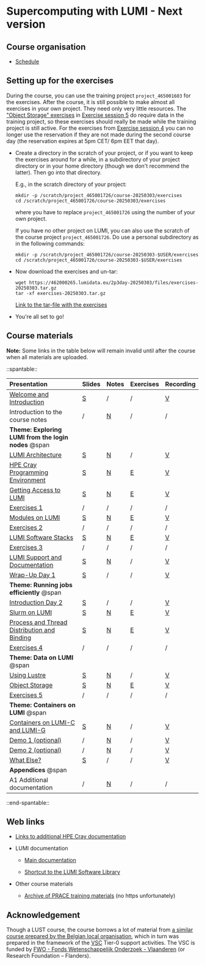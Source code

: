 # Supercomputing with LUMI - Next version

## Course organisation

<!--
-   Location: [SURF, Science Park 140, 1098 XG, Amsterdam, The Netherlands](https://maps.app.goo.gl/11bPcfD6s93PNMZK6)
-->

-   [Schedule](schedule.md)

<!--
-   [HedgeDoc for questions](https://md.sigma2.no/lumi-intro-course-amsterdam-may24?both)
-->

<!--
-   Project for the course: `project_465001603`.

    This project provides resources for the exercises. The project should not be used for your own work!
-->

<!--
-   There are two Slurm reservations for the course:

    -   CPU nodes: `LUMI_Intro_SURF_small` (on the `small` Slurm partition)
    -   GPU nodes: `LUMI_Intro_SURF_standardg` (on the `standard-g` Slurm partition)
-->


## Setting up for the exercises

During the course, you can use the training project `project_465001603` for the exercises.
After the course, it is still possible to make almost all exercises in your own project.
They need only very little resources. The ["Object Storage" exercises](E10-ObjectStorage.md)
in [Exercise session 5](ME10-Exercises-5.md) do require data in the training project, so
these exercises should really be made while the training project is still active. For the
exercises from [Exercise session 4](ME08-Exercises-4.md) you can no longer use the reservation
if they are not made during the second course day (the reservation expires at 5pm CET/ 6pm EET that
day).

-   Create a directory in the scratch of your project, or if you want to
    keep the exercises around for a while, in a subdirectory of your project directory 
    or in your home directory (though we don't recommend the latter).
    Then go into that directory.

    E.g., in the scratch directory of your project:

    ```
    mkdir -p /scratch/project_465001726/course-20250303/exercises
    cd /scratch/project_465001726/course-20250303/exercises
    ```

    where you have to replace `project_465001726` using the number of your own project.

    If you have no other project on LUMI, you can also use the scratch of the
    course project `project_465001726`. Do use a personal subdirectory as in the
    following commands:

    ```
    mkdir -p /scratch/project_465001726/course-20250303-$USER/exercises
    cd /scratch/project_465001726/course-20250303-$USER/exercises
    ```


-   Now download the exercises and un-tar:

    ```
    wget https://462000265.lumidata.eu/2p3day-20250303/files/exercises-20250303.tar.gz
    tar -xf exercises-20250303.tar.gz
    ```

    [Link to the tar-file with the exercises](https://462000265.lumidata.eu/2p3day-20250303/files/exercises-20250303.tar.gz)

-   You're all set to go!


## Course materials

**Note:** Some links in the table below will remain invalid until after the course when all
materials are uploaded.

<!-- Note: spantable fails if there are spaces after the trailing |! -->
::spantable::

| **Presentation** | **Slides** | **Notes** | **Exercises** | **Recording** |
|:-----------------|:-----------|:----------|:--------------|:--------------|
| [Welcome and Introduction](MI01-IntroductionCourse.md) | [S](https://462000265.lumidata.eu/2day-next/files/LUMI-2day-next-I01-IntroductionCourse.pdf) | / | / | [V](MI01-IntroductionCourse.md) |
| Introduction to the course notes | / | [N](00-Introduction.md) | / |  / |
| **Theme: Exploring LUMI from the login nodes** @span |  |  |  |  |
| [LUMI Architecture](M01-Architecture.md) | [S](https://462000265.lumidata.eu/2day-next/files/LUMI-2day-next-01-Architecture.pdf) | [N](01-Architecture.md) | / | [V](M01-Architecture.md) |
| [HPE Cray Programming Environment](M02-CPE.md) | [S](https://462000265.lumidata.eu/2day-next/files/LUMI-2day-next-02-CPE.pdf) | [N](02-CPE.md) | [E](E02-CPE.md) | [V](M02-CPE.md) |
| [Getting Access to LUMI](M03-Access.md) | [S](https://462000265.lumidata.eu/2day-next/files/LUMI-2day-next-03-Access.pdf) | [N](03-Access.md) | [E](E03-Access.md) | [V](M03-Access.md) |
| [Exercises 1](ME03-Exercises-1.md) | / | / | /  | / |
| [Modules on LUMI](M04-Modules.md) | [S](https://462000265.lumidata.eu/2day-next/files/LUMI-2day-next-04-Modules.pdf) | [N](04-Modules.md) | [E](E04-Modules.md) | [V](M04-Modules.md) |
| [Exercises 2](ME04-Exercises-2.md) | / | / | / | / |
| [LUMI Software Stacks](M05-SoftwareStacks.md) | [S](https://462000265.lumidata.eu/2day-next/files/LUMI-2day-next-05-SoftwareStacks.pdf) | [N](05-SoftwareStacks.md) | [E](E05-SoftwareStacks.md) | [V](M05-SoftwareStacks.md) |
| [Exercises 3](ME05-Exercises-3.md) | / | / | / | / |
| [LUMI Support and Documentation](M06-Support.md) | [S](https://462000265.lumidata.eu/2day-next/files/LUMI-2day-next-06-Support.pdf) | [N](06-Support.md) | / | [V](M06-Support.md) |
| [Wrap-Up Day 1](MI02-WrapUpDay1.md) | [S](https://462000265.lumidata.eu/2day-next/files/LUMI-2day-next-I02-WrapUpDay1.pdf) | / | / | [V](MI02-WrapUpDay1.md) |
| **Theme: Running jobs efficiently** @span |  |  |  |  |
| [Introduction Day 2](MI03-IntroductionDay2.md) | [S](https://462000265.lumidata.eu/2day-next/files/LUMI-2day-next-I03-IntroductionDay2.pdf) | / | / | [V](MI03-IntroductionDay2.md) |
| [Slurm on LUMI](M07-Slurm.md) | [S](https://462000265.lumidata.eu/2day-next/files/LUMI-2day-next-07-Slurm.pdf) | [N](07-Slurm.md) | [E](E07-Slurm.md) | [V](M07-Slurm.md) |
| [Process and Thread Distribution and Binding](M08-Binding.md) | [S](https://462000265.lumidata.eu/2day-next/files/LUMI-2day-next-08-Binding.pdf) | [N](08-Binding.md) | [E](E08-Binding.md) | [V](M08-Binding.md) |
| [Exercises 4](ME07-Exercises-4.md) | / | / | / | / |
| **Theme: Data on LUMI** @span |  |  |  |  |
| [Using Lustre](M09-Lustre.md) | [S](https://462000265.lumidata.eu/2day-next/files/LUMI-2day-next-09-Lustre.pdf) | [N](09-Lustre.md) | / | [V](M09-Lustre.md) |
| [Object Storage](M10-ObjectStorage.md) | [S](https://462000265.lumidata.eu/2day-next/files/LUMI-2day-next-10-ObjectStorage.pdf) | [N](10-ObjectStorage.md) | [E](E10-ObjectStorage.md) | [V](M10-ObjectStorage.md) |
| [Exercises 5](ME10-Exercises-5.md) | / | / | / | / |
| **Theme: Containers on LUMI** @span |  |  |  |  |
| [Containers on LUMI-C and LUMI-G](M11-Containers.md) | [S](https://462000265.lumidata.eu/2day-next/files/LUMI-2day-next-11-Containers.pdf) | [N](11-Containers.md) | / | [V](M11-Containers.md) |
| [Demo 1 (optional)](Demo1.md) | / | [N](Demo1.md) | / | [V](Demo1.md#video-of-the-demo) |
| [Demo 2 (optional)](Demo2.md) | / | [N](Demo2.md) | / | [V](Demo2.md#video-of-the-demo) |
| [What Else?](MI04-WhatElse.md) | [S](https://462000265.lumidata.eu/2day-next/files/LUMI-2day-next-I04-WhatElse.pdf) | / | / | [V](MI04-WhatElse.md) |
| **Appendices** @span |  |  |  | |
| A1 Additional documentation | / | [N](A01-Documentation.md) | / | / |

::end-spantable::


## Web links

-   [Links to additional HPE Cray documentation](A01-Documentation.md)

-   LUMI documentation

    -   [Main documentation](https://docs.lumi-supercomputer.eu/)

    -   [Shortcut to the LUMI Software Library](https://lumi-supercomputer.github.io/LUMI-EasyBuild-docs/)

-   Other course materials

    -   [Archive of PRACE training materials](https://training.prace-ri.eu/) (no https unfortunately)


## Acknowledgement

Though a LUST course, the course borrows a lot of material from
[a similar course prepared by the Belgian local organisation](https://klust.github.io/LUMI-BE-training-materials/intro-evolving/),
which in turn was prepared in the framework of the 
[VSC](https://www.vscentrum.be/) Tier-0 support activities.
The VSC is funded by 
[FWO - Fonds Wetenschappelijk Onderzoek - Vlaanderen](https://www.fwo.be/en/)
(or Research Foundation – Flanders). 
